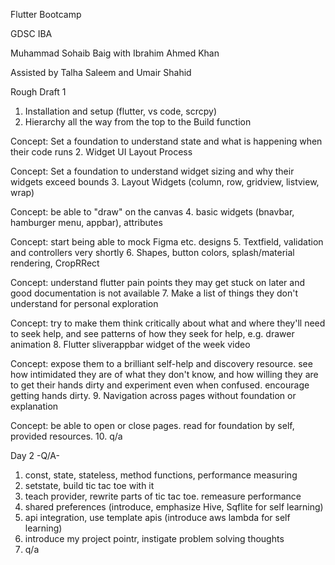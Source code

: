 Flutter Bootcamp

GDSC IBA

Muhammad Sohaib Baig with Ibrahim Ahmed Khan

Assisted by Talha Saleem and Umair Shahid

Rough Draft 1

1. Installation and setup (flutter, vs code, scrcpy)
2. Hierarchy all the way from the top to the Build function

Concept: Set a foundation to understand state and what is happening when their code runs
2. Widget UI Layout Process

Concept: Set a foundation to understand widget sizing and why their widgets exceed bounds
3. Layout Widgets (column, row, gridview, listview, wrap)

Concept: be able to "draw" on the canvas
4. basic widgets (bnavbar, hamburger menu, appbar), attributes

Concept: start being able to mock Figma etc. designs
5. Textfield, validation and controllers very shortly
6. Shapes, button colors, splash/material rendering, CropRRect

Concept: understand flutter pain points they may get stuck on later and good documentation is not available
7. Make a list of things they don't understand for personal exploration

Concept: try to make them think critically about what and where they'll need to seek help, and see patterns of how they seek for help, e.g. drawer animation
8. Flutter sliverappbar widget of the week video

Concept: expose them to a brilliant self-help and discovery resource. see how intimidated they are of what they don't know, and how willing they are to get their hands dirty and experiment even when confused. encourage getting hands dirty.
9. Navigation across pages without foundation or explanation

Concept: be able to open or close pages. read for foundation by self, provided resources.
10. q/a

Day 2
-Q/A-
1. const, state, stateless, method functions, performance measuring
2. setstate, build tic tac toe with it
3. teach provider, rewrite parts of tic tac toe. remeasure performance
4. shared preferences (introduce, emphasize Hive, Sqflite for self learning)
5. api integration, use template apis (introduce aws lambda for self learning)
6. introduce my project pointr, instigate problem solving thoughts
7. q/a
